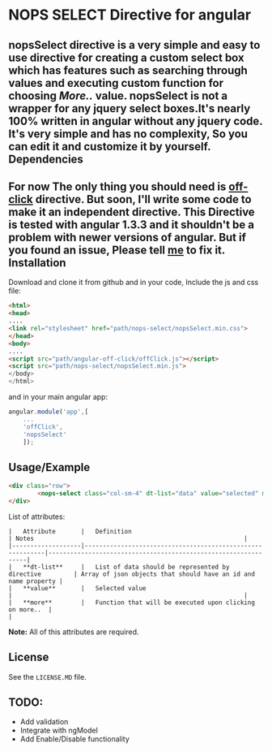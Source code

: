 NOPS SELECT Directive for angular
======
**nopsSelect** directive is a very simple and easy to use directive for creating a custom select box which has features
such as searching through values and executing custom function for choosing _More.._ value. **nopsSelect** is not a
wrapper for any jquery select boxes.It's nearly 100% written in angular without any jquery code.
It's very simple and has no complexity, So you can edit it and customize it by yourself.
Dependencies
---------------
For now The only thing you should need is [off-click](https://github.com/TheSharpieOne/angular-off-click) directive. But
soon, I'll write some code to make it an independent directive.
This Directive is tested with **angular 1.3.3** and it shouldn't be a problem with newer versions of angular. But if you
found an issue, Please tell [me](mailto:soroush.gh2@gmail.com) to fix it.
Installation
------------
Download and clone it from github and in your code, Include the js and css file:

```html
<html>
<head>
....
<link rel="stylesheet" href="path/nops-select/nopsSelect.min.css">
</head>
<body>
....
<script src="path/angular-off-click/offClick.js"></script>
<script src="path/nops-select/nopsSelect.min.js">
</body>
</html>
```
and in your main angular app:

```javascript
angular.module('app',[
    ...
    'offClick',
    'nopsSelect'
    ]);
```
Usage/Example
-------------
```html
<div class="row">
        <nops-select class="col-sm-4" dt-list="data" value="selected" more="func1()"></nops-select>
</div>
```
List of attributes:

    |   Attribute       |   Definition                                              | Notes                                                          |
    |-------------------|-----------------------------------------------------------|----------------------------------------------------------------|
    |   **dt-list**     |   List of data should be represented by directive         | Array of json objects that should have an id and name property |
    |   **value**       |   Selected value                                          |                                                                |
    |   **more**        |   Function that will be executed upon clicking on more..  |                                                                |
**Note:** All of this attributes are required.

License
-------
See the `LICENSE.MD` file.

TODO:
-----
+ Add validation
+ Integrate with ngModel
+ Add Enable/Disable functionality
